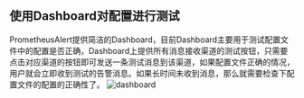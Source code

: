 ## 使用Dashboard对配置进行测试

PrometheusAlert提供简洁的Dashboard，目前Dashboard主要用于测试配置文件中的配置是否正确，Dashboard上提供所有消息接收渠道的测试按钮，只需要点击对应渠道的按钮即可发送一条测试消息到该渠道，如果配置文件正确的情况，用户就会立即收到测试的告警消息。如果长时间未收到消息，那么就需要检查下配置文件的配置的正确性了。
![dashboard](https://raw.githubusercontent.com/feiyu563/PrometheusAlert/master/doc/dashboard.png)

